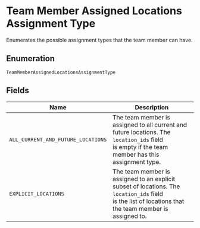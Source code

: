 
# Team Member Assigned Locations Assignment Type

Enumerates the possible assignment types that the team member can have.

## Enumeration

`TeamMemberAssignedLocationsAssignmentType`

## Fields

| Name | Description |
|  --- | --- |
| `ALL_CURRENT_AND_FUTURE_LOCATIONS` | The team member is assigned to all current and future locations. The `location_ids` field<br/>is empty if the team member has this assignment type. |
| `EXPLICIT_LOCATIONS` | The team member is assigned to an explicit subset of locations. The `location_ids` field<br/>is the list of locations that the team member is assigned to. |

